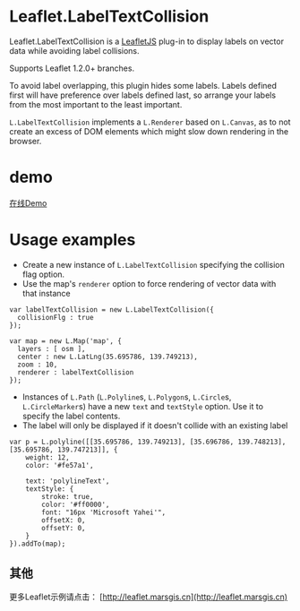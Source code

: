 ﻿# Leaflet.LabelTextCollision
Leaflet.LabelTextCollision is a [LeafletJS](http://www.leafletjs.com) plug-in to display labels on vector data while avoiding label collisions.

Supports Leaflet 1.2.0+ branches.

To avoid label overlapping, this plugin hides some labels. Labels defined first will have preference over labels defined last, so arrange your labels from the most important to the least important.

`L.LabelTextCollision` implements a `L.Renderer` based on `L.Canvas`, as to not create an excess of DOM elements which might slow down rendering in the browser.

# demo 
 [在线Demo](http://leaflet.marsgis.cn/leaflet-example/21_textCollision.html)  

 
# Usage examples

* Create a new instance of `L.LabelTextCollision` specifying the collision flag option.
* Use the map's `renderer` option to force rendering of vector data with that instance

```
var labelTextCollision = new L.LabelTextCollision({
  collisionFlg : true
});

var map = new L.Map('map', {
  layers : [ osm ],
  center : new L.LatLng(35.695786, 139.749213),
  zoom : 10,
  renderer : labelTextCollision
});
```

* Instances of `L.Path` (`L.Polyline`s, `L.Polygon`s, `L.Circle`s, `L.CircleMarker`s) have a new `text` and `textStyle` option. Use it to specify the label contents.
* The label will only be displayed if it doesn't collide with an existing label

```
var p = L.polyline([[35.695786, 139.749213], [35.696786, 139.748213], [35.695786, 139.747213]], {
    weight: 12,
    color: '#fe57a1',

    text: 'polylineText',
    textStyle: {
        stroke: true,
        color: '#ff0000',
        font: "16px 'Microsoft Yahei'",
        offsetX: 0,
        offsetY: 0,
    }
}).addTo(map);
``` 



## 其他
更多Leaflet示例请点击： [http://leaflet.marsgis.cn](http://leaflet.marsgis.cn)
